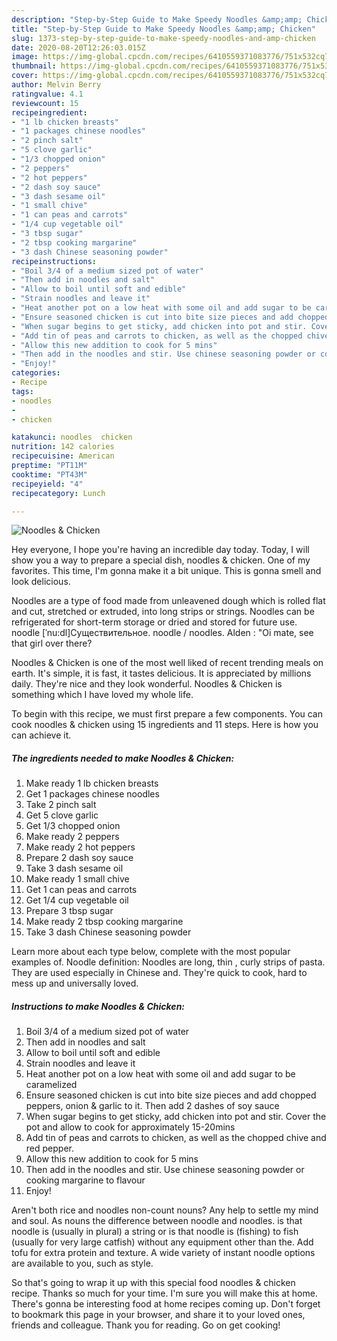 ```yaml
---
description: "Step-by-Step Guide to Make Speedy Noodles &amp;amp; Chicken"
title: "Step-by-Step Guide to Make Speedy Noodles &amp;amp; Chicken"
slug: 1373-step-by-step-guide-to-make-speedy-noodles-and-amp-chicken
date: 2020-08-20T12:26:03.015Z
image: https://img-global.cpcdn.com/recipes/6410559371083776/751x532cq70/noodles-chicken-recipe-main-photo.jpg
thumbnail: https://img-global.cpcdn.com/recipes/6410559371083776/751x532cq70/noodles-chicken-recipe-main-photo.jpg
cover: https://img-global.cpcdn.com/recipes/6410559371083776/751x532cq70/noodles-chicken-recipe-main-photo.jpg
author: Melvin Berry
ratingvalue: 4.1
reviewcount: 15
recipeingredient:
- "1 lb chicken breasts"
- "1 packages chinese noodles"
- "2 pinch salt"
- "5 clove garlic"
- "1/3 chopped onion"
- "2 peppers"
- "2 hot peppers"
- "2 dash soy sauce"
- "3 dash sesame oil"
- "1 small chive"
- "1 can peas and carrots"
- "1/4 cup vegetable oil"
- "3 tbsp sugar"
- "2 tbsp cooking margarine"
- "3 dash Chinese seasoning powder"
recipeinstructions:
- "Boil 3/4 of a medium sized pot of water"
- "Then add in noodles and salt"
- "Allow to boil until soft and edible"
- "Strain noodles and leave it"
- "Heat another pot on a low heat with some oil and add sugar to be caramelized"
- "Ensure seasoned chicken is cut into bite size pieces and add chopped peppers, onion &amp; garlic to it. Then add 2 dashes of soy sauce"
- "When sugar begins to get sticky, add chicken into pot and stir. Cover the pot and allow to cook for approximately 15-20mins"
- "Add tin of peas and carrots to chicken, as well as the chopped chive and red pepper."
- "Allow this new addition to cook for 5 mins"
- "Then add in the noodles and stir. Use chinese seasoning powder or cooking margarine to flavour"
- "Enjoy!"
categories:
- Recipe
tags:
- noodles
- 
- chicken

katakunci: noodles  chicken 
nutrition: 142 calories
recipecuisine: American
preptime: "PT11M"
cooktime: "PT43M"
recipeyield: "4"
recipecategory: Lunch

---
```



![Noodles &amp; Chicken](https://img-global.cpcdn.com/recipes/6410559371083776/751x532cq70/noodles-chicken-recipe-main-photo.jpg)

Hey everyone, I hope you're having an incredible day today. Today, I will show you a way to prepare a special dish, noodles &amp; chicken. One of my favorites. This time, I'm gonna make it a bit unique. This is gonna smell and look delicious.

Noodles are a type of food made from unleavened dough which is rolled flat and cut, stretched or extruded, into long strips or strings. Noodles can be refrigerated for short-term storage or dried and stored for future use. noodle [ˈnu:dl]Существительное. noodle / noodles. Alden : &#34;Oi mate, see that girl over there?

Noodles &amp; Chicken is one of the most well liked of recent trending meals on earth. It's simple, it is fast, it tastes delicious. It is appreciated by millions daily. They're nice and they look wonderful. Noodles &amp; Chicken is something which I have loved my whole life.


To begin with this recipe, we must first prepare a few components. You can cook noodles &amp; chicken using 15 ingredients and 11 steps. Here is how you can achieve it.

<!--inarticleads1-->

##### The ingredients needed to make Noodles &amp; Chicken:

1. Make ready 1 lb chicken breasts
1. Get 1 packages chinese noodles
1. Take 2 pinch salt
1. Get 5 clove garlic
1. Get 1/3 chopped onion
1. Make ready 2 peppers
1. Make ready 2 hot peppers
1. Prepare 2 dash soy sauce
1. Take 3 dash sesame oil
1. Make ready 1 small chive
1. Get 1 can peas and carrots
1. Get 1/4 cup vegetable oil
1. Prepare 3 tbsp sugar
1. Make ready 2 tbsp cooking margarine
1. Take 3 dash Chinese seasoning powder


Learn more about each type below, complete with the most popular examples of. Noodle definition: Noodles are long, thin , curly strips of pasta. They are used especially in Chinese and. They&#39;re quick to cook, hard to mess up and universally loved. 

<!--inarticleads2-->

##### Instructions to make Noodles &amp; Chicken:

1. Boil 3/4 of a medium sized pot of water
1. Then add in noodles and salt
1. Allow to boil until soft and edible
1. Strain noodles and leave it
1. Heat another pot on a low heat with some oil and add sugar to be caramelized
1. Ensure seasoned chicken is cut into bite size pieces and add chopped peppers, onion &amp; garlic to it. Then add 2 dashes of soy sauce
1. When sugar begins to get sticky, add chicken into pot and stir. Cover the pot and allow to cook for approximately 15-20mins
1. Add tin of peas and carrots to chicken, as well as the chopped chive and red pepper.
1. Allow this new addition to cook for 5 mins
1. Then add in the noodles and stir. Use chinese seasoning powder or cooking margarine to flavour
1. Enjoy!


Aren&#39;t both rice and noodles non-count nouns? Any help to settle my mind and soul. As nouns the difference between noodle and noodles. is that noodle is (usually in plural) a string or is that noodle is (fishing) to fish (usually for very large catfish) without any equipment other than the. Add tofu for extra protein and texture. A wide variety of instant noodle options are available to you, such as style. 

So that's going to wrap it up with this special food noodles &amp; chicken recipe. Thanks so much for your time. I'm sure you will make this at home. There's gonna be interesting food at home recipes coming up. Don't forget to bookmark this page in your browser, and share it to your loved ones, friends and colleague. Thank you for reading. Go on get cooking!
